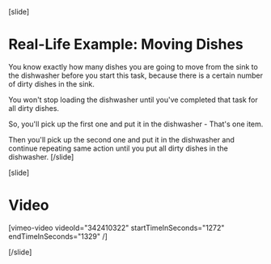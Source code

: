 [slide]
# Real-Life Example: Moving Dishes
You know exactly how many dishes you are going to move from the sink to the dishwasher before you start this task, because there is a certain number of dirty dishes in the sink.

You won't stop loading the dishwasher until you've completed that task for all dirty dishes.

So, you'll pick up the first one and put it in the dishwasher - That's one item. 

Then you'll pick up the second one and put it in the dishwasher and continue repeating same action until you put all dirty dishes in the dishwasher.
[/slide]

[slide]
# Video

[vimeo-video videoId="342410322" startTimeInSeconds="1272" endTimeInSeconds="1329" /]

[/slide]